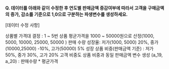 **Q. 데이터를 아래와 같이 수정한 후 연도별 판매금액 증감여부에 따라서 고객을 구매금액의 증가, 감소를 기준으로 1,0으로 구분하는 파생변수를 생성하세요.**

[데이터 수정 사항]

상품별 가격대 결정 : 1 ~ 5번 상품 평균가격을 1000 ~ 50000원으로 산정(1000, 5000, 10000, 25000, 50000 )
판매 수량 성장율: 저가(1000, 5000) 20%, 중가(10000,25000) -10%, 고가(50000) 5% 성장 상품 비중(판매금액 기준) : 저가 50%, 중가 30%, 고가 20%
고객 비중도 상품 비중과 동일
판매금액 변수 생성 (a_19, a_20) : 판매수량 * 평균가격